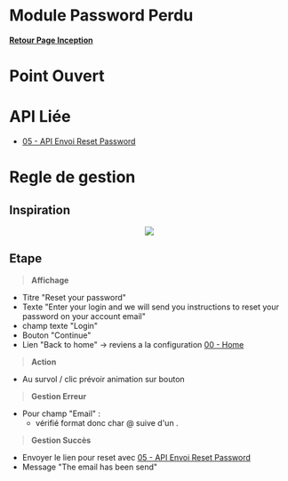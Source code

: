 # Module Password Perdu

**[Retour Page Inception](./00_Page_Transcendence.md)**

# Point Ouvert

# API Liée
- [05 - API Envoi Reset Password](../API/05_Envoie_Reset_Password.md)
# Regle de gestion

## Inspiration
<p align="center">
	<img src="./Inspiration/Reset_Password.png" />
</p>

## Etape

> **Affichage**

- Titre "Reset your password"
- Texte "Enter your login and we will send you instructions to reset your password on your account email"
- champ texte "Login"
- Bouton "Continue"
- Lien "Back to home" -> reviens a la configuration [00 - Home](./00_Page_Inception.md)

> **Action**

- Au survol / clic prévoir animation sur bouton

> **Gestion Erreur**

- Pour champ "Email" :
	- vérifié format donc char @ suive d'un .

> **Gestion Succès**

- Envoyer le lien pour reset avec [05 - API Envoi Reset Password](../API/05_Envoie_Reset_Password.md)
- Message "The email has been send"